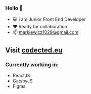 ### Hello 👋
- :computer: I am Junior Front End Developer
- :heart: Ready for collaboration
- :mailbox: markiewicz1029@gmail.com

## Visit [codected.eu](https://codected.eu/)

### Currently working in:
- ReactJS
- GatsbyJS
- Figma
